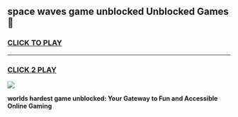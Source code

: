 
## space waves game unblocked Unblocked Games👋
<h3>
<a href="https://premium.freeplayer.one?title=space_waves_game_unblocked&ref=16F">CLICK TO PLAY</a></h3>
<hr>

<h3>
<a href="https://premium.freeplayer.one?title=space_waves_game_unblocked&ref=16F">CLICK 2 PLAY</a>
  
</h3>

<a href="https://premium.freeplayer.one?title=space_waves_game_unblocked&ref=16F/"><img src="https://clearcache.store/games.png"></a>


**worlds hardest game unblocked: Your Gateway to Fun and Accessible Online Gaming**
